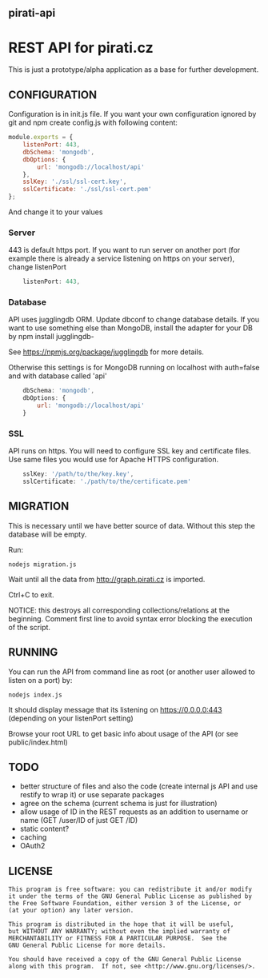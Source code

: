 pirati-api
----------

# REST API for pirati.cz

This is just a prototype/alpha application as a base for further development.

## CONFIGURATION

Configuration is in init.js file. If you want your own configuration ignored by git and npm create config.js with following content:

``` javascript
module.exports = {
    listenPort: 443,
    dbSchema: 'mongodb',
    dbOptions: {
        url: 'mongodb://localhost/api'
    },
    sslKey: './ssl/ssl-cert.key',
    sslCertificate: './ssl/ssl-cert.pem'
};
```
And change it to your values


### Server

443 is default https port. If you want to run server on another port (for example there is already a service listening on https on your server), change listenPort

``` javascript
    listenPort: 443,
```


### Database

API uses jugglingdb ORM. Update dbconf to change database details. If you want to use something else than MongoDB, install the adapter for your DB by npm install jugglingdb-<adapter>

See https://npmjs.org/package/jugglingdb for more details.

Otherwise this settings is for MongoDB running on localhost with auth=false and with database called 'api'

``` javascript
    dbSchema: 'mongodb',
    dbOptions: {
        url: 'mongodb://localhost/api'
    }
```


### SSL

API runs on https. You will need to configure SSL key and certificate files. Use same files you would use for Apache HTTPS configuration.

``` javascript
    sslKey: '/path/to/the/key.key',
    sslCertificate: './path/to/the/certificate.pem'
```

## MIGRATION

This is necessary until we have better source of data. Without this step the database will be empty.

Run:
```
nodejs migration.js
```

Wait until all the data from http://graph.pirati.cz is imported.

Ctrl+C to exit.

NOTICE: this destroys all corresponding collections/relations at the beginning. Comment first line to avoid syntax error blocking the execution of the script.


## RUNNING

You can run the API from command line as root (or another user allowed to listen on a port) by:

```
nodejs index.js
```

It should display message that its listening on https://0.0.0.0:443 (depending on your listenPort setting)

Browse your root URL to get basic info about usage of the API (or see public/index.html)

## TODO

- better structure of files and also the code (create internal js API and use restify to wrap it) or use separate packages
- agree on the schema (current schema is just for illustration)
- allow usage of ID in the REST requests as an addition to username or name (GET /user/ID of just GET /ID)
- static content?
- caching
- OAuth2

## LICENSE

    This program is free software: you can redistribute it and/or modify
    it under the terms of the GNU General Public License as published by
    the Free Software Foundation, either version 3 of the License, or
    (at your option) any later version.

    This program is distributed in the hope that it will be useful,
    but WITHOUT ANY WARRANTY; without even the implied warranty of
    MERCHANTABILITY or FITNESS FOR A PARTICULAR PURPOSE.  See the
    GNU General Public License for more details.

    You should have received a copy of the GNU General Public License
    along with this program.  If not, see <http://www.gnu.org/licenses/>.

